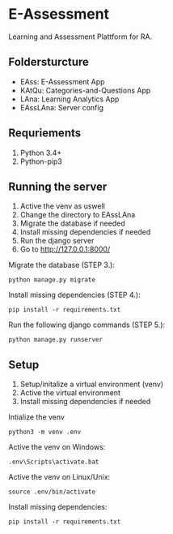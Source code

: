 # E-Assessment

Learning and Assessment Plattform for RA.

## Foldersturcture

- EAss: E-Assessment App
- KAtQu: Categories-and-Questions App
- LAna: Learning Analytics App
- EAssLAna: Server config

## Requriements

1. Python 3.4+
2. Python-pip3

## Running the server

1. Active the venv as uswell
2. Change the directory to EAssLAna
3. Migrate the database if needed
4. Install missing dependencies if needed
5. Run the django server
6. Go to http://127.0.0.1:8000/

Migrate the database (STEP 3.):
```
python manage.py migrate
```

Install missing dependencies (STEP 4.):
```
pip install -r requirements.txt 
```

Run the following django commands (STEP 5.):
```
python manage.py runserver
```

## Setup 

1. Setup/initalize a virtual environment (venv)
2. Active the virtual environment
3. Install missing dependencies if needed

Intialize the venv
```
python3 -m venv .env
```

Active the venv on Windows:
```
.env\Scripts\activate.bat
```

Active the venv on Linux/Unix:
```
source .env/bin/activate
```

Install missing dependencies:
```
pip install -r requirements.txt 
```
